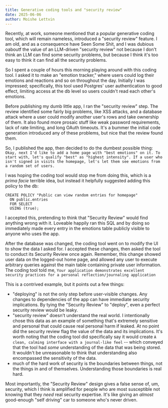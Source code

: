 ```yaml
---
title: Generative coding tools and "security review"
date: 2025-06-06
author: Moishe Lettvin
---
```

Recently, at work, someone mentioned that a popular generative coding tool, which will remain nameless, introduced a "security review" feature. I am old, and as a consequence have Seen Some Shit, and I was dubious oaboutf the value of an LLM-driven "security review" not because I don't think an LLM can find some security problems, but because I think it's too easy to think it can find all the security problems.

So I spent a couple of hours this morning playing around with this coding tool. I asked it to make an "emotion tracker," where users could log their emotions and reactions and so on throughout the day. Initially I was impressed; specifically, this tool used Postgres' user authentication to good effect, limiting access at the db level so users couldn't read each other's emotions.

Before publishing my dumb little app, I ran the "security review" step. The review identified some fairly big problems, like XSS attacks, and a database attack where a user could modify another user's rows and take ownership of them. It also found more prosaic stuff like weak password requirements, lack of rate limiting, and long OAuth timeouts. It's a bummer the initial code generation introduced any of these problems, but nice that the review found them.

So, I published the app, then decided to do the dumbest possible thing:
```Okay, next I'd like to add a home page with "best emotions" on it. To start with, let's qualify "best" as "highest intensity". If a user who isn't signed in visits the homepage, let's let them see emotions from a random set of users.```

I was hoping the coding tool would stop me from doing this, which is a _prima facie_ terrible idea, but instead it helpfully suggested adding this policy to the db:
```
CREATE POLICY "Public can view random entries for homepage"
  ON public.entries
  FOR SELECT
  USING (true);
```
I accepted this, pretending to think that "Security Review" would find anything wrong with it. Loveable happily ran this SQL and by doing so immediately made every entry in the emotions table publicly visible to anyone who uses the app.

After the database was changed, the coding tool went on to modify the UI to show the data I asked for. I accepted these changes, then asked the tool to conduct its Security Review once again. Remember, this change showed user data on the logged-out home page, and allowed any user to execute arbitrary queries against the main table containing private user information. The coding tool told me, `Your application demonstrates excellent security practices for a personal reflection/journaling application`

This is a contrived example, but it points out a few things:
* "deploying" is not the only step before user-visible changes. Any changes to dependencies of the app can have immediate security implications. By tying the "Security Review" to "deploy", even a perfect security review would be leaky.
* "security review" doesn't understand the real world. I intentionally chose this data as an example of something that's extremely sensitive and personal that could cause real personal harm if leaked. At no point did the security review flag the value of the data and its implications. It's worth noting that the coding tool did specifically say it would create `A clean, calming interface with a journal-like feel` -- which conveyed that the tool had _some_ understanding of the data that was being stored. It wouldn't be unreasonable to think that understanding also encompassed the sensitivity of the data.
* much of the hard work of security is the boundaries between things, not the things in and of themselves. Understanding those boundaries is real hard.

Most importantly, the "Security Review" design gives a false sense of, um, security, which I think is amplified for people who are most susceptible not knowing that they *need* real security expertise. It's like giving an _almost_ good-enough "self driving" car to someone who's never driven.
